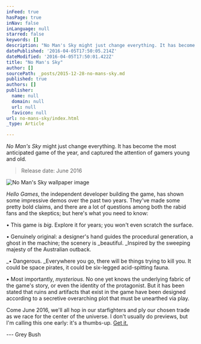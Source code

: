 ```yaml
---
inFeed: true
hasPage: true
inNav: false
inLanguage: null
starred: false
keywords: []
description: "No Man's Sky might just change everything. It has become the most anticipated game of the year, and captured the attention of gamers young and old."
datePublished: '2016-04-05T17:50:05.214Z'
dateModified: '2016-04-05T17:50:01.422Z'
title: "No Man's Sky"
author: []
sourcePath: _posts/2015-12-28-no-mans-sky.md
published: true
authors: []
publisher:
  name: null
  domain: null
  url: null
  favicon: null
url: no-mans-sky/index.html
_type: Article

---
```

_No Man's Sky_ might just change everything. It has become the most anticipated game of the year, and captured the attention of gamers young and old.

> Release date: June 2016

![No Man's Sky wallpaper image](https://s3-us-west-2.amazonaws.com/the-grid-img/p/825b1158e5cb28d03569b09d7ddc4e7d18771598.jpg)

_Hello Games_, the independent developer building the game, has shown some impressive demos over the past two years. They've made some pretty bold claims, and there are a lot of questions among both the rabid fans and the skeptics; but here's what you need to know:

• This game is _big_. Explore it for years; you won't even scratch the surface.

• Genuinely original: a designer's hand guides the procedural generation, a ghost in the machine; the scenery is _beautiful. _Inspired by the sweeping majesty of the Australian outback.

_• Dangerous. _Everywhere you go, there will be things trying to kill you. It could be space pirates, it could be six-legged acid-spitting fauna. 

• Most importantly, _mysterious._ No one yet knows the underlying fabric of the game's story, or even the identity of the protagonist. But it has been stated that ruins and artifacts that exist in the game have been designed according to a secretive overarching plot that must be unearthed via play. 

Come June 2016, we'll all hop in our starfighters and ply our chosen trade as we race for the center of the universe. I don't usually do previews, but I'm calling this one early: it's a thumbs-up. [Get it.][0]

--- Grey Bush

[0]: http://nomanssky.com/